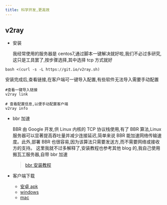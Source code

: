 ```yaml
---
title: 科学开发,更高效
---
```


## v2ray

- 安装

  我经常使用的服务器是 centos7,通过脚本一键解决就好啦,我们不必过多研究,这只是工具罢了,按步骤选择,其中选择 tcp 方式就好

```Shell
bash <(curl -s -L https://git.io/v2ray.sh)
```

安装完成后,查看链接,在客户端可一键导入配置,有些软件无法导入需要手动配置

```Shell
#查看一键导入链接
v2ray link

# 查看配置信息,以便手动配置客户端
v2ray info
```

- bbr 加速

  BBR 由 Google 开发,供 Linux 内核的 TCP 协议栈使用,有了 BBR 算法,Linux 服务器可以显著提高吞吐量并减少连接延迟,简单来说 BBR 能加速网络传输速度。此外,部署 BBR 也很容易,因为该算法只需要发送方,而不需要网络或接收方的支持。
  这里我就不过多解释了,安装教程也参考其他 blog 的,我自己使用搬瓦工服务器,自带 bbr 加速

  > [bbr 安装教程](https://www.jianshu.com/p/52815c34215e)

- 客户端下载
  - [安卓 apk](https://xjq-blog.oss-cn-shenzhen.aliyuncs.com/blog/science/com.v2ray.ang.AngApplication.apk)
  - [windows](https://xjq-blog.oss-cn-shenzhen.aliyuncs.com/blog/science/v2rayN-Core.zip)
  - [mac](https://xjq-blog.oss-cn-shenzhen.aliyuncs.com/blog/science/V2RayX.app.zip)
